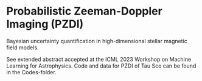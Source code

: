 # Probabilistic Zeeman-Doppler Imaging (PZDI)
Bayesian uncertainty quantification in high-dimensional stellar magnetic field models. 

See extended abstract accepted at the ICML 2023 Workshop on Machine Learning for Astrophysics. Code and data for PZDI of Tau Sco can be found in the Codes-folder.
